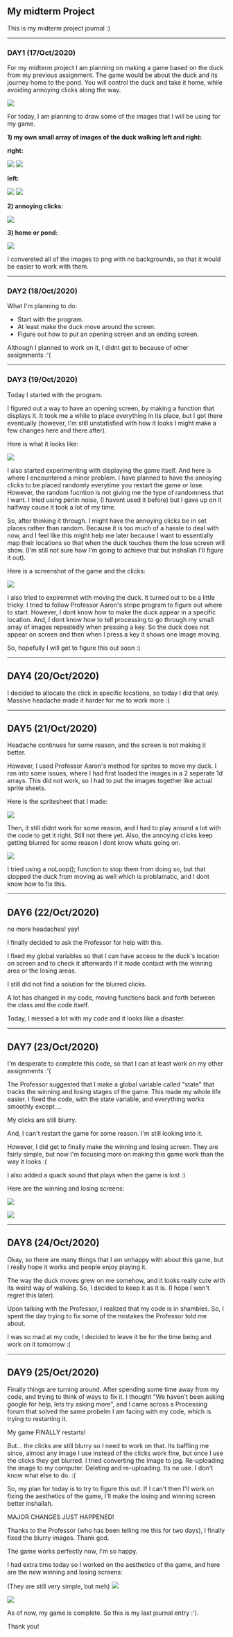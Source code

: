 ## My midterm Project

This is my midterm project journal :)

---

### DAY1 (17/Oct/2020)


For my midterm project I am planning on making a game based on the duck from my previous assignment. The game would be about the duck and its journey home to the pond. You will control the duck and take it home, while avoiding annoying clicks along the way.


![](https://github.com/FatimaAlmaazmi/introIM/blob/master/pics/IMG_0281.PNG)


For today, I am planning to draw some of the images that I will be using for my game.


**1) my own small array of images of the duck walking left and right:**



**right:**

![](https://github.com/FatimaAlmaazmi/introIM/blob/master/pics/right%200.png)
![](https://github.com/FatimaAlmaazmi/introIM/blob/master/pics/right%201.png)



**left:**

![](https://github.com/FatimaAlmaazmi/introIM/blob/master/pics/left%200.png)
![](https://github.com/FatimaAlmaazmi/introIM/blob/master/pics/left%201.png)



**2) annoying clicks:**

![](https://github.com/FatimaAlmaazmi/introIM/blob/master/pics/aclick.png)


**3) home or pond:**

![](https://github.com/FatimaAlmaazmi/introIM/blob/master/pics/home.png)



I convereted all of the images to png with no backgrounds, so that it would be easier to work with them.

----


### DAY2 (18/Oct/2020)


What I'm planning to do:

- Start with the program.
- At least make the duck move around the screen.
- Figure out how to put an opening screen and an ending screen.

Although I planned to work on it, I didnt get to because of other assignments :'(


----

### DAY3 (19/Oct/2020)


Today I started with the program. 

I figured out a way to have an opening screen, by making a function that displays it. It took me a while to place everything in its place, but I got there eventually (however, I'm still unstatisfied with how it looks I might make a few changes here and there after).

Here is what it looks like:


![](https://github.com/FatimaAlmaazmi/introIM/blob/master/pics/Screen%20Shot%202020-10-19%20at%207.01.04%20PM.png)


I also started experimenting with displaying the game itself. And here is where I encountered a minor problem. 
I have planned to have the annoying clicks to be placed randomly everytime you restart the game or lose. However, the random fucntion is not giving me the type of randomness that I want. I tried using perlin noise, (I havent used it before) but I gave up on it halfway cause it took a lot of my time.


So, after thinking it through. I might have the annoying clicks be in set places rather than random. Because it is too much of a hassle to deal with now, and I feel like this might help me later because I want to essentially map their locations so that when the duck touches them the lose screen will show. (I'm still not sure how I'm going to achieve that but inshallah I'll figure it out).

Here is a screenshot of the game and the clicks:


![](https://github.com/FatimaAlmaazmi/introIM/blob/master/pics/Screen%20Shot%202020-10-19%20at%207.01.13%20PM.png)



I also tried to expiremnet with moving the duck. It turned out to be a little tricky. I tried to follow Professor Aaron's stripe program to figure out where to start. However, I dont know how to make the duck appear in a specific location. And, I dont know how to tell processing to go through my small array of images repeatedly when pressing a key. So the duck does not appear on screen and then when I press a key it shows one image moving. 

So, hopefully I will get to figure this out soon :)


-----

## DAY4 (20/Oct/2020)

I decided to allocate the click in specific locations, so today I did that only.
Massive headache made it harder for me to work more :(

-----

## DAY5 (21/Oct/2020)

Headache continues for some reason, and the screen is not making it better.

However, I used Professor Aaron's method for sprites to move my duck. I ran into some issues, where I had first loaded the images in a 2 seperate 1d arrays. This did not work, so I had to put the images together like actual sprite sheets.

Here is the spritesheet that I made:

![](https://github.com/FatimaAlmaazmi/introIM/blob/master/pics/Screen%20Shot%202020-10-22%20at%203.06.23%20PM.png)

Then, it still didnt work for some reason, and I had to play around a lot with the code to get it right. Still not there yet.
Also, the annoying clicks keep getting blurred for some reason I dont know whats going on. 

![](https://github.com/FatimaAlmaazmi/introIM/blob/master/pics/Screen%20Shot%202020-10-23%20at%207.31.39%20PM.png)

I tried using a noLoop(); function to stop them from doing so, but that stopped the duck from moving as well which is problamatic, and I dont know how to fix this.


----

## DAY6 (22/Oct/2020)

no more headaches! yay!


I finally decided to ask the Professor for help with this.

I fixed my global variables so that I can have access to the duck's location on screen and to check it afterwards if it made contact with the winning area or the losing areas. 

I still did not find a solution for the blurred clicks.

A lot has changed in my code, moving functions back and forth between the class and the code itself.

Today, I messed a lot with my code and it looks like a disaster.

-----

## DAY7 (23/Oct/2020)

I'm desperate to complete this code, so that I can at least work on my other assignments :'(

The Professor suggested that I make a global variable called "state" that tracks the winning and losing stages of the game. This made my whole life easier. I fixed the code, with the state variable, and everything works smoothly except....

My clicks are still blurry.

And, I can't restart the game for some reason. I'm still looking into it.

However, I did get to finally make the winning and losing screen. They are fairly simple, but now I'm focusing more on making this game work than the way it looks :(

I also added a quack sound that plays when the game is lost :)


Here are the winning and losing screens:


![](https://github.com/FatimaAlmaazmi/introIM/blob/master/pics/Screen%20Shot%202020-10-23%20at%207.44.34%20PM.png)


![](https://github.com/FatimaAlmaazmi/introIM/blob/master/pics/Screen%20Shot%202020-10-23%20at%207.43.50%20PM.png)

-----
## DAY8 (24/Oct/2020)


Okay, so there are many things that I am unhappy with about this game, but I really hope it works and people enjoy playing it.

The way the duck moves grew on me somehow, and it looks really cute with its weird way of walking. So, I decided to keep it as it is. (I hope I won't regret this later).

Upon talking with the Professor, I realized that my code is in shambles. So, I spent the day trying to fix some of the mistakes the Professor told me about.

I was so mad at my code, I decided to leave it be for the time being and work on it tomorrow :(

---

## DAY9 (25/Oct/2020)


Finally things are turning around. After spending some time away from my code, and trying to think of ways to fix it. I thought "We haven't been asking google for help, lets try asking more", and I came across a Processing forum that solved the same probelm I am facing with my code, which is trying to restarting it.

My game FINALLY restarts!

But... the clicks are still blurry so I need to work on that. Its baffling me since, almost any image I use instead of the clicks work fine, but once I use the clicks they get blurred.
I tried converting the image to jpg. Re-uploading the image to my computer. Deleting and re-uploading. Its no use. I don't know what else to do. :(

So, my plan for today is to try to figure this out. If I can't then I'll work on fixing the aesthetics of the game, I'll make the losing and winning screen better inshallah.

MAJOR CHANGES JUST HAPPENED!

Thanks to the Professor (who has been telling me this for two days), I finally fixed the blurry images. Thank god.

The game works perfectly now, I'm so happy.

I had extra time today so I worked on the aesthetics of the game, and here are the new winning and losing screens:

(They are still very simple, but meh)
![](https://github.com/FatimaAlmaazmi/introIM/blob/master/pics/Screen%20Shot%202020-10-25%20at%2010.46.30%20PM.png)

![](https://github.com/FatimaAlmaazmi/introIM/blob/master/pics/Screen%20Shot%202020-10-25%20at%2010.46.06%20PM.png)







As of now, my game is complete. So this is my last journal entry :').



Thank you!




